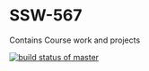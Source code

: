 # SSW-567
Contains Course work and projects

[![build status of master](https://travis-ci.org/starkworld/SSW-567.svg?branch=main)](https://travis-ci.org/stakrworld/SSW-567)


